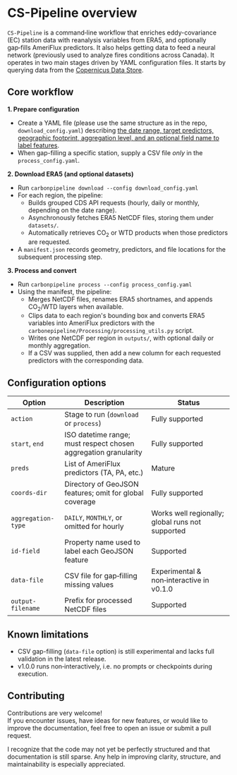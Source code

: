 # CS-Pipeline overview

`CS-Pipeline` is a command‑line workflow that enriches eddy-covariance (EC) station data with reanalysis variables from ERA5, and optionally gap‑fills AmeriFlux predictors. It also helps getting data to feed a neural network (previously used to analyze fires conditions across Canada). It operates in two main stages driven by YAML configuration files. It starts by querying data from the [Copernicus Data Store](https://cds.climate.copernicus.eu).



## Core workflow
**1. Prepare configuration**
- Create a YAML file (please use the same structure as in the repo, `download_config.yaml`) describing [the date range, target predictors, geographic footprint, aggregation level, and an optional field name to label features](#opts).
- When gap-filling a specific station, supply a CSV file _only_ in the `process_config.yaml`.

**2. Download ERA5 (and optional datasets)**
- Run `carbonpipeline download --config download_config.yaml`
- For each region, the pipeline:
    - Builds grouped CDS API requests (hourly, daily or monthly, depending on the date range).
    - Asynchronously fetches ERA5 NetCDF files, storing them under `datasets/`.
    - Automatically retrieves CO<sub>2</sub> or WTD products when those predictors are requested.
- A `manifest.json` records geometry, predictors, and file locations for the subsequent processing step.

**3. Process and convert**
- Run `carbonpipeline process --config process_config.yaml`
- Using the manifest, the pipeline:
    - Merges NetCDF files, renames ERA5 shortnames, and appends CO<sub>2</sub>/WTD layers when available.
    - Clips data to each region's bounding box and converts ERA5 variables into AmeriFlux predictors with the `carbonepipeline/Processing/processing_utils.py` script.
    - Writes one NetCDF per region in `outputs/`, with optional daily or monthly aggregation.
    - If a CSV was supplied, then add a new column for each requested predictors with the corresponding data.

## <a name="opts"></a> Configuration options 

| Option            | Description                                                                 | Status                                                     |
|-------------------|-----------------------------------------------------------------------------|------------------------------------------------------------|
| `action`          | Stage to run (`download` or `process`)                                      | Fully supported                                            |
| `start`, `end`    | ISO datetime range; must respect chosen aggregation granularity             | Fully supported                                            |
| `preds`           | List of AmeriFlux predictors (TA, PA, etc.)                                 | Mature                       |
| `coords-dir`      | Directory of GeoJSON features; omit for global coverage                     | Fully supported                                            |
| `aggregation-type`| `DAILY`, `MONTHLY`, or omitted for hourly                                   | Works well regionally; global runs not supported            |
| `id-field`        | Property name used to label each GeoJSON feature                            | Supported                                                   |
| `data-file`       | CSV file for gap‑filling missing values                                     | Experimental & non‑interactive in v0.1.0                   |
| `output-filename` | Prefix for processed NetCDF files                                           | Supported                                                   |

## Known limitations
- CSV gap-filling (`data-file` option) is still experimental and lacks full validation in the latest release.
- v1.0.0 runs non‑interactively, i.e. no prompts or checkpoints during execution.

## Contributing

Contributions are very welcome!  
If you encounter issues, have ideas for new features, or would like to improve the documentation, feel free to open an issue or submit a pull request.  

I recognize that the code may not yet be perfectly structured and that documentation is still sparse. Any help in improving clarity, structure, and maintainability is especially appreciated.  

